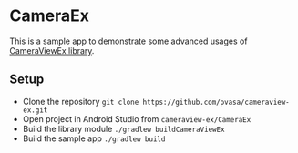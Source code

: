 # CameraEx

This is a sample app to demonstrate some advanced usages of [CameraViewEx library](https://github.com/pvasa/cameraview-ex).

## Setup
- Clone the repository `git clone https://github.com/pvasa/cameraview-ex.git`
- Open project in Android Studio from `cameraview-ex/CameraEx`
- Build the library module `./gradlew buildCameraViewEx`
- Build the sample app `./gradlew build`